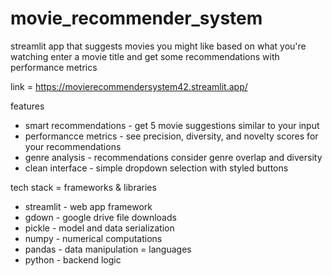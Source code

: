 # movie_recommender_system 
streamlit app that suggests movies you might like based on what you're watching 
enter a movie title and get some recommendations with performance metrics 

link = https://movierecommendersystem42.streamlit.app/ 

features 
- smart recommendations - get 5 movie suggestions similar to your input
- performancce metrics - see precision, diversity, and novelty scores for your recommendations
- genre analysis - recommendations consider genre overlap and diversity 
- clean  interface - simple dropdown selection with styled buttons

tech stack 
= frameworks & libraries 
- streamlit - web app framework
- gdown - google drive file downloads
- pickle - model and data serialization
- numpy - numerical computations
- pandas - data manipulation
= languages
- python - backend logic   
